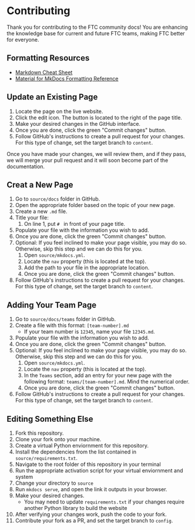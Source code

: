 # Contributing

Thank you for contributing to the FTC community docs! You are enhancing the knowledge base for current and future FTC teams, making FTC better for everyone.

## Formatting Resources

- [Markdown Cheat Sheet](https://www.markdownguide.org/cheat-sheet/)
- [Material for MkDocs Formatting Reference](https://squidfunk.github.io/mkdocs-material/reference/)

## Update an Existing Page

1. Locate the page on the live website.
2. Click the edit icon. The button is located to the right of the page title.
3. Make your desired changes in the GitHub interface.
4. Once you are done, click the green "Commit changes" button.
5. Follow GitHub's instructions to create a pull request for your changes. For this type of change, set the target branch to `content`.

Once you have made your changes, we will review them, and if they pass, we will merge your pull request and it will soon become part of the documentation.

## Creat a New Page
1. Go to `source/docs` folder in GitHub.
2. Open the appropriate folder based on the topic of your new page.
3. Create a new `.md` file.
4. Title your file:
   1. On line 1, put `# ` in front of your page title. 
5. Populate your file with the information you wish to add.
6. Once you are done, click the green "Commit changes" button.
7. Optional: If you feel inclined to make your page visible, you may do so. Otherwise, skip this step and we can do this for you.
   1. Open `source/mkdocs.yml`.
   2. Locate the `nav` property (this is located at the top).
   3. Add the path to your file in the appropriate location.
   4. Once you are done, click the green "Commit changes" button.
8. Follow GitHub's instructions to create a pull request for your changes. For this type of change, set the target branch to `content`.

## Adding Your Team Page

1. Go to `source/docs/teams` folder in GitHub.
2. Create a file with this format: `[team-number].md`
   - If your team number is `12345`, name your file `12345.md`.
3. Populate your file with the information you wish to add.
4. Once you are done, click the green "Commit changes" button.
5. Optional: If you feel inclined to make your page visible, you may do so. Otherwise, skip this step and we can do this for you.
   1. Open `source/mkdocs.yml`.
   2. Locate the `nav` property (this is located at the top).
   3. In the `Teams` section, add an entry for your new page with the following format: `teams/[team-number].md`. Mind the numerical order.
   4. Once you are done, click the green "Commit changes" button.
6. Follow GitHub's instructions to create a pull request for your changes. For this type of change, set the target branch to `content`.

## Editing Something Else

1. Fork this repository.
2. Clone your fork onto your machine.
3. Create a virtual Python enviornment for this repository.
4. Install the dependencies from the list contained in `source/requirements.txt`.
5. Navigate to the root folder of this repository in your terminal
6. Run the appropriate activation script for your virtual enviornment and system
7. Change your directory to `source`
8. Run `mkdocs serve`, and open the link it outputs in your browser.
9. Make your desired changes.
   - You may need to update `requirements.txt` if your changes require another Python library to build the website
10. After verifying your changes work, push the code to your fork.
11. Contribute your fork as a PR, and set the target branch to `config`.